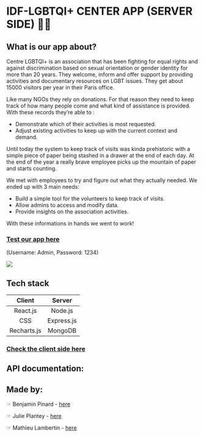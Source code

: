 # IDF-LGBTQI+ CENTER APP (SERVER SIDE) :rainbow_flag:

## What is our app about?

Centre LGBTQI+ is an association that has been fighting for equal rights and against discrimination based on sexual orientation or gender identity for more than 20 years.
They welcome, inform and offer support by providing activities and documentary resources on LGBT issues. They get about 15000 visitors per year in their Paris office.

Like many NGOs they rely on donations. For that reason they need to keep track of how many people come and what kind of assistance is provided. With these records they’re able to :
- Demonstrate which of their activities is most requested.
- Adjust existing activities to keep up with the current context and demand.

Until today the system to keep track of visits was kinda prehistoric with a simple piece of paper being stashed in a drawer at the end of each day. 
At the end of the year a really brave employee picks up the mountain of paper and starts counting.

We met with employees to try and figure out what they actually needed. We ended up with 3 main needs:
- Build a simple tool for the volunteers to keep track of visits.
- Allow admins to access and modify data.
- Provide insights on the association activities.

With these informations in hands we went to work!

### [Test our app here](https://lgbtqi-plus-test.herokuapp.com/)

(Username: Admin, Password: 1234)

![](https://media0.giphy.com/media/l4hvNQ8U3bFysxC4wr/giphy.gif)

## Tech stack

| Client      |     Server    |
|:-----------:|:-------------:|
| React.js    |  Node.js      |
|   CSS       |  Express.js   |
| Recharts.js | MongoDB       |
### [Check the client side here](https://github.com/benpin31/LGBT-center-client)

## API documentation:

## Made by:

☞ Benjamin Pinard - [here](https://github.com/benpin31)

☞ Julie Plantey - [here](https://github.com/ronronscelestes)

☞ Mathieu Lambertin - [here](https://github.com/Mathoz)

